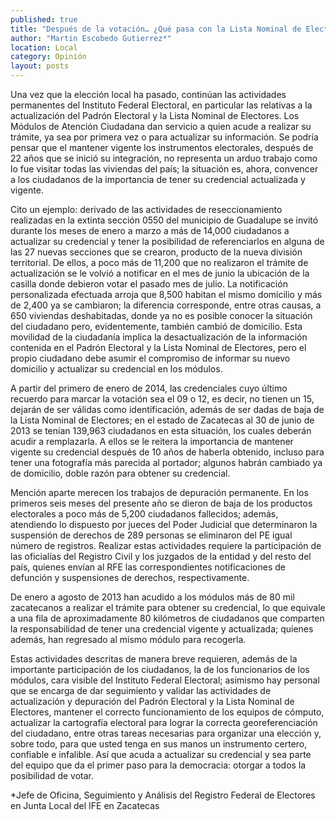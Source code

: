```yaml
---
published: true
title: "Después de la votación… ¿Qué pasa con la Lista Nominal de Electores?"
author: "Martin Escobedo Gutierrez*"
location: Local
category: Opinión
layout: posts
---
```


Una vez que la elección local ha pasado, continúan las actividades permanentes del Instituto Federal Electoral, en particular las relativas a la actualización del Padrón Electoral y la Lista Nominal de Electores. Los Módulos de Atención Ciudadana dan servicio a quien acude a realizar su trámite, ya sea por primera vez o para actualizar su información. Se podría pensar que el mantener vigente los instrumentos electorales, después de 22 años que se inició su integración, no representa un arduo trabajo como lo fue visitar todas las viviendas del país; la situación es, ahora, convencer a los ciudadanos de la importancia de tener su credencial actualizada y vigente.

Cito un ejemplo: derivado de las actividades de reseccionamiento realizadas en la extinta sección 0550 del municipio de Guadalupe se invitó durante los meses de enero a marzo a más de 14,000 ciudadanos a actualizar su credencial y tener la posibilidad de referenciarlos en alguna de las 27 nuevas secciones que se crearon, producto de la nueva división territorial. De ellos, a poco más de 11,200 que no realizaron el trámite de actualización se le volvió a notificar en el mes de junio la ubicación de la casilla donde debieron votar el pasado mes de julio. La notificación personalizada efectuada arroja que 8,500 habitan el mismo domicilio y más de 2,400 ya se cambiaron; la diferencia corresponde, entre otras causas, a 650 viviendas deshabitadas, donde ya no es posible conocer la situación del ciudadano pero, evidentemente, también cambió de domicilio. Esta movilidad de la ciudadanía implica la desactualización de la información contenida en el Padrón Electoral y la Lista Nominal de Electores, pero el propio ciudadano debe asumir el compromiso de informar su nuevo domicilio y actualizar su credencial en los módulos.

A partir del primero de enero de 2014, las credenciales cuyo último recuerdo para marcar la votación sea el 09 o 12, es decir, no tienen un 15, dejarán de ser válidas como identificación, además de ser dadas de baja de la Lista Nominal de Electores; en el estado de Zacatecas al 30 de junio de 2013 se tenían 139,963 ciudadanos en esta situación,  los cuales deberán acudir a remplazarla. A ellos se le reitera la importancia de mantener vigente su credencial después de 10 años de haberla obtenido, incluso para tener una fotografía más parecida al portador; algunos habrán cambiado ya de domicilio, doble razón para obtener su credencial. 

Mención aparte merecen los trabajos de depuración permanente. En los primeros seis meses del presente año se dieron de baja de los productos electorales a poco más de 5,200 ciudadanos fallecidos; además, atendiendo lo dispuesto por jueces del Poder Judicial que determinaron la suspensión de derechos de 289 personas se eliminaron del PE igual número de registros. Realizar estas actividades requiere la participación de las oficialías del Registro Civil y los juzgados de la entidad y del resto del país, quienes envían al RFE las correspondientes notificaciones de defunción y suspensiones de derechos, respectivamente.

De enero a agosto de 2013 han acudido a los módulos más de 80 mil zacatecanos a realizar el trámite para obtener su credencial, lo que equivale a una fila de aproximadamente 80 kilómetros de ciudadanos que comparten la responsabilidad de tener una credencial vigente y actualizada; quienes además, han regresado al mismo módulo para recogerla. 

Estas actividades descritas de manera breve requieren, además de la importante participación de los ciudadanos, la de los funcionarios de los módulos, cara visible del Instituto Federal Electoral; asimismo hay personal que se encarga de dar seguimiento y validar las actividades de actualización y depuración del Padrón Electoral y la Lista Nominal de Electores, mantener el correcto funcionamiento de los equipos de cómputo, actualizar la cartografía electoral para lograr la correcta georeferenciación del ciudadano, entre otras tareas necesarias para organizar una elección y, sobre todo, para que usted tenga en sus manos un instrumento certero, confiable e infalible. Así que acuda a actualizar su credencial y sea parte del equipo que da el primer paso para la democracia: otorgar a todos la posibilidad de votar. 

*Jefe de Oficina, Seguimiento y Análisis del Registro Federal de Electores en Junta Local del IFE en Zacatecas
